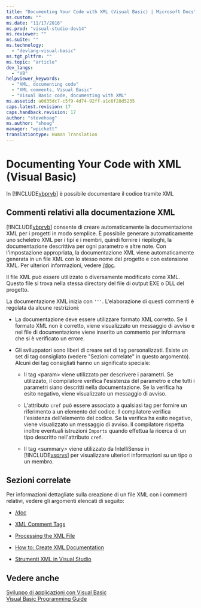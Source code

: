 ```yaml
---
title: "Documenting Your Code with XML (Visual Basic) | Microsoft Docs"
ms.custom: ""
ms.date: "11/17/2016"
ms.prod: "visual-studio-dev14"
ms.reviewer: ""
ms.suite: ""
ms.technology: 
  - "devlang-visual-basic"
ms.tgt_pltfrm: ""
ms.topic: "article"
dev_langs: 
  - "VB"
helpviewer_keywords: 
  - "XML, documenting code"
  - "XML comments, Visual Basic"
  - "Visual Basic code, documenting with XML"
ms.assetid: a0d35dc7-c5f9-4d74-92ff-a1c6f28d5235
caps.latest.revision: 17
caps.handback.revision: 17
author: "stevehoag"
ms.author: "shoag"
manager: "wpickett"
translationtype: Human Translation
---
```

# Documenting Your Code with XML (Visual Basic)
In [!INCLUDE[vbprvb](../../../csharp/programming-guide/concepts/linq/includes/vbprvb_md.md)] è possibile documentare il codice tramite XML  
  
## Commenti relativi alla documentazione XML  
 [!INCLUDE[vbprvb](../../../csharp/programming-guide/concepts/linq/includes/vbprvb_md.md)] consente di creare automaticamente la documentazione XML per i progetti in modo semplice.  È possibile generare automaticamente uno scheletro XML per i tipi e i membri, quindi fornire i riepiloghi, la documentazione descrittiva per ogni parametro e altre note.  Con l'impostazione appropriata, la documentazione XML viene automaticamente generata in un file XML con lo stesso nome del progetto e con estensione XML.  Per ulteriori informazioni, vedere [\/doc](../../../visual-basic/reference/command-line-compiler/doc.md).  
  
 Il file XML può essere utilizzato o diversamente modificato come XML.  Questo file si trova nella stessa directory del file di output EXE o DLL del progetto.  
  
 La documentazione XML inizia con `'''`.  L'elaborazione di questi commenti è regolata da alcune restrizioni:  
  
-   La documentazione deve essere utilizzare formato XML corretto.  Se il formato XML non è corretto, viene visualizzato un messaggio di avviso e nel file di documentazione viene inserito un commento per informare che si è verificato un errore.  
  
-   Gli sviluppatori sono liberi di creare set di tag personalizzati.  Esiste un set di tag consigliato \(vedere "Sezioni correlate" in questo argomento\).  Alcuni dei tag consigliati hanno un significato speciale:  
  
    -   Il tag \<param\> viene utilizzato per descrivere i parametri.  Se utilizzato, il compilatore verifica l'esistenza del parametro e che tutti i parametri siano descritti nella documentazione.  Se la verifica ha esito negativo, viene visualizzato un messaggio di avviso.  
  
    -   L'attributo `cref` può essere associato a qualsiasi tag per fornire un riferimento a un elemento del codice.  Il compilatore verifica l'esistenza dell'elemento del codice.  Se la verifica ha esito negativo, viene visualizzato un messaggio di avviso.  Il compilatore rispetta inoltre eventuali istruzioni `Imports` quando effettua la ricerca di un tipo descritto nell'attributo `cref`.  
  
    -   Il tag \<summary\> viene utilizzato da IntelliSense in [!INCLUDE[vsprvs](../../../csharp/includes/vsprvs_md.md)] per visualizzare ulteriori informazioni su un tipo o un membro.  
  
## Sezioni correlate  
 Per informazioni dettagliate sulla creazione di un file XML con i commenti relativi, vedere gli argomenti elencati di seguito:  
  
-   [\/doc](../../../visual-basic/reference/command-line-compiler/doc.md)  
  
-   [XML Comment Tags](../../../visual-basic/language-reference/xmldoc/recommended-xml-tags-for-documentation-comments.md)  
  
-   [Processing the XML File](../../../visual-basic/programming-guide/program-structure/processing-the-xml-file.md)  
  
-   [How to: Create XML Documentation](../../../visual-basic/programming-guide/program-structure/how-to-create-xml-documentation.md)  
  
-   [Strumenti XML in Visual Studio](/visual-studio/xml-tools/xml-tools-in-visual-studio)  
  
## Vedere anche  
 [Sviluppo di applicazioni con Visual Basic](../../../visual-basic/developing-apps/index.md)   
 [Visual Basic Programming Guide](../../../visual-basic/programming-guide/index.md)